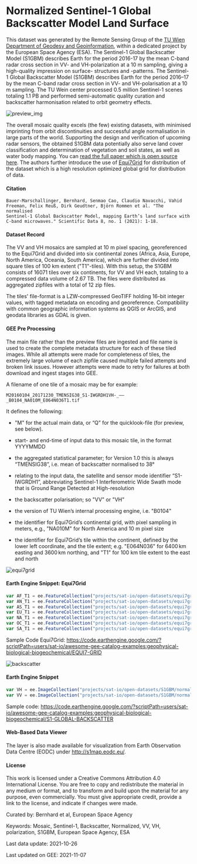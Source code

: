 # Normalized Sentinel-1 Global Backscatter Model Land Surface

This dataset was generated by the Remote Sensing Group of the [TU Wien Department of Geodesy and Geoinformation](https://mrs.geo.tuwien.ac.at/), within a dedicated project by the European Space Agency (ESA). The Sentinel-1 Global Backscatter Model (S1GBM) describes Earth for the period 2016-17 by the mean C-band radar cross section in VV- and VH-polarization at a 10 m sampling, giving a high-quality impression on surface- structures and -patterns. The Sentinel-1 Global Backscatter Model (S1GBM) describes Earth for the period 2016–17 by the mean C-band radar cross section in VV- and VH-polarisation at a 10 m sampling. The TU Wein center processed 0.5 million Sentinel-1 scenes totaling 1.1 PB and performed semi-automatic quality curation and backscatter harmonisation related to orbit geometry effects.

![preview_img](https://user-images.githubusercontent.com/6677629/140654171-7a818aa3-312c-43e9-bf68-e0fd5bcb6128.png)

The overall mosaic quality excels (the few) existing datasets, with minimised imprinting from orbit discontinuities and successful angle normalisation in large parts of the world. Supporting the design and verification of upcoming radar sensors, the obtained S1GBM data potentially also serve land cover classification and determination of vegetation and soil states, as well as water body mapping. You can [read the full paper which is open source here](https://www.nature.com/articles/s41597-021-01059-7). The authors further introduce the use of [Equi7Grid](https://www.sciencedirect.com/science/article/pii/S0098300414001629) for distribution of the dataset which is a high resolution optimized global grid for distribution of data.

#### Citation

```
Bauer-Marschallinger, Bernhard, Senmao Cao, Claudio Navacchi, Vahid Freeman, Felix Reuß, Dirk Geudtner, Björn Rommen et al. "The normalised
Sentinel-1 Global Backscatter Model, mapping Earth’s land surface with C-band microwaves." Scientific Data 8, no. 1 (2021): 1-18.
```

#### Dataset Record
The VV and VH mosaics are sampled at 10 m pixel spacing, georeferenced to the Equi7Grid and divided into six continental zones (Africa, Asia, Europe, North America, Oceania, South America), which are further divided into square tiles of 100 km extent ("T1"-tiles). With this setup, the S1GBM consists of 16071 tiles over six continents, for VV and VH each, totaling to a compressed data volume of 2.67 TB. The files were distributed as aggregated zipfiles with a total of 12 zip files.

The tiles' file-format is a LZW-compressed GeoTIFF holding 16-bit integer values, with tagged metadata on encoding and georeference. Compatibility with common geographic information systems as QGIS or ArcGIS, and geodata libraries as GDAL is given.

#### GEE Pre Processing
The main file rather than the preview files are ingested and file name is used to create the complete metadata structure for each of these tiled images. While all attempts were made for completeness of tiles, the extremely large volume of each zipfile caused multiple failed attempts and broken link issues. However attempts were made to retry for failures at both download and ingest stages into GEE.

A filename of one tile of a mosaic may be for example:

```
M20160104_20171230_TMENSIG38_S1-IWGRDH1VH-_——_B0104_NA010M_E064N036T1.tif
```

It defines the following:

* "M" for the actual main data, or “Q” for the quicklook-file (for preview, see below).

* start- and end-time of input data to this mosaic tile, in the format YYYYMMDD

* the aggregated statistical parameter; for Version 1.0 this is always “TMENSIG38”, i.e. mean of backscatter normalised to 38°

* relating to the input data, the satellite and sensor mode identifier “S1-IWGRDH1”, abbreviating Sentinel-1 Interferometric Wide Swath mode that is Ground Range Detected at High-resolution

* the backscatter polarisation; so "VV" or "VH"

* the version of TU Wien’s internal processing engine, i.e. "B0104"

* the identifier for Equi7Grid’s continental grid, with pixel sampling in meters, e.g., "NA010M" for North America and 10 m pixel size

* the identifier for Equi7Grid’s tile within the continent, defined by the lower left coordinate, and the tile extent; e.g. "E064N036" for 6400 km easting and 3600 km northing, and "T1" for 100 km tile extent to the east and north


![equi7grid](https://user-images.githubusercontent.com/6677629/140654058-1b3553f5-56dc-4f7e-90f9-4104500a619e.gif)

#### Earth Engine Snippet: Equi7Grid

```js
var AF_T1 = ee.FeatureCollection("projects/sat-io/open-datasets/equi7grid/EQUI7_V14_AF_GEOG_TILE_T1");
var AN_T1 = ee.FeatureCollection("projects/sat-io/open-datasets/equi7grid/EQUI7_V14_AN_GEOG_TILE_T1");
var AS_T1 = ee.FeatureCollection("projects/sat-io/open-datasets/equi7grid/EQUI7_V14_AS_GEOG_TILE_T1");
var EU_T1 = ee.FeatureCollection("projects/sat-io/open-datasets/equi7grid/EQUI7_V14_EU_GEOG_TILE_T1");
var NA_T1 = ee.FeatureCollection("projects/sat-io/open-datasets/equi7grid/EQUI7_V14_NA_GEOG_TILE_T1");
var OC_T1 = ee.FeatureCollection("projects/sat-io/open-datasets/equi7grid/EQUI7_V14_OC_GEOG_TILE_T1");
var SA_T1 = ee.FeatureCollection("projects/sat-io/open-datasets/equi7grid/EQUI7_V14_SA_GEOG_TILE_T1");
```

Sample Code Equi7Grid: https://code.earthengine.google.com/?scriptPath=users/sat-io/awesome-gee-catalog-examples:geophysical-biological-biogeochemical/EQUI7-GRID

![backscatter](https://user-images.githubusercontent.com/6677629/140654055-383c84eb-926c-47b7-8615-fe74396439f3.gif)

#### Earth Engine Snippet

```js
var VH = ee.ImageCollection("projects/sat-io/open-datasets/S1GBM/normalized_s1_backscatter_VH");
var VV = ee.ImageCollection("projects/sat-io/open-datasets/S1GBM/normalized_s1_backscatter_VV");
```

Sample code: https://code.earthengine.google.com/?scriptPath=users/sat-io/awesome-gee-catalog-examples:geophysical-biological-biogeochemical/S1-GLOBAL-BACKSCATTER


#### Web-Based Data Viewer
The layer is also made available for visualization from Earth Observation Data Centre (EODC) under http://s1map.eodc.eu/.


#### License
This work is licensed under a Creative Commons Attribution 4.0 International License. You are free to copy and redistribute the material in any medium or format, and to transform and build upon the material for any purpose, even commercially. You must give appropriate credit, provide a link to the license, and indicate if changes were made.

Curated by: Bernhard et al, European Space Agency

Keywords: Mosaic, Sentinel-1, Backscatter, Normalized, VV, VH, polarization, S1GBM, European Space Agency, ESA

Last data update: 2021-10-26

Last updated on GEE: 2021-11-07

